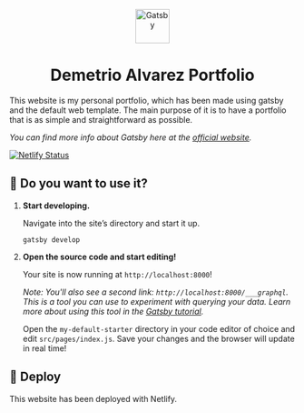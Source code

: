 <p align="center">
  <a href="https://www.demetrio.dev">
    <img alt="Gatsby" src="https://i.imgur.com/Ip3K4xZ.jpg" width="60" />
  </a>
</p>
<h1 align="center">
  Demetrio Alvarez Portfolio
</h1>

This website is my personal portfolio, which has been made using gatsby and the default web template.
The main purpose of it is to have a portfolio that is as simple and straightforward as possible.

_You can find more info about Gatsby here at the [official website](https://www.gatsbyjs.org)._

[![Netlify Status](https://api.netlify.com/api/v1/badges/2e704c6b-9636-48ee-b3d1-c971c7bbfcc1/deploy-status)](https://app.netlify.com/sites/dazzling-lamport-71b9fa/deploys)

## 🚀 Do you want to use it?

1.  **Start developing.**

    Navigate into the site’s directory and start it up.

    ```shell
    gatsby develop
    ```

1.  **Open the source code and start editing!**

    Your site is now running at `http://localhost:8000`!

    _Note: You'll also see a second link: _`http://localhost:8000/___graphql`_. This is a tool you can use to experiment with querying your data. Learn more about using this tool in the [Gatsby tutorial](https://www.gatsbyjs.org/tutorial/part-five/#introducing-graphiql)._

    Open the `my-default-starter` directory in your code editor of choice and edit `src/pages/index.js`. Save your changes and the browser will update in real time!

## 💫 Deploy

This website has been deployed with Netlify.
